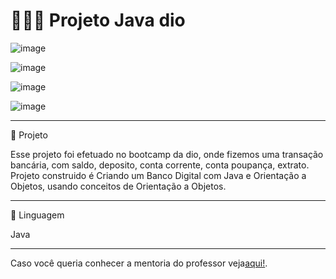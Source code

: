 # 👩🏻‍💻 Projeto Java dio



![image](https://user-images.githubusercontent.com/72118415/173257167-ac8db2a0-cd89-4d34-8554-af882a9454bc.png)

![image](https://user-images.githubusercontent.com/72118415/173257276-86084fff-4fa1-4850-9412-02df7537ef40.png)

![image](https://user-images.githubusercontent.com/72118415/173257386-a98245fc-9b80-4f3b-a460-7617f45c9253.png)


![image](https://user-images.githubusercontent.com/72118415/173258190-af4277be-1be3-4ae6-9604-72945ce807fa.png)


*****************************************************************************************************************************************************************
🚀 Projeto


Esse projeto foi efetuado no bootcamp da dio, onde fizemos uma transação bancária, com saldo, deposito, conta corrente, 
conta poupança, extrato.
Projeto construido é Criando um Banco Digital com Java e Orientação a Objetos, usando conceitos de  Orientação a Objetos.
*****************************************************************************************************************************************************************
🧩 Linguagem

Java

****************************************************************************************************************************************************************
Caso você queria conhecer a mentoria do professor veja[aqui!](https://github.com/falvojr/lab-banco-digital-oo).
